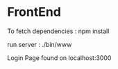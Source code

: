 # FrontEnd
To fetch dependencies : npm install

run server : ./bin/www

Login Page found on localhost:3000
